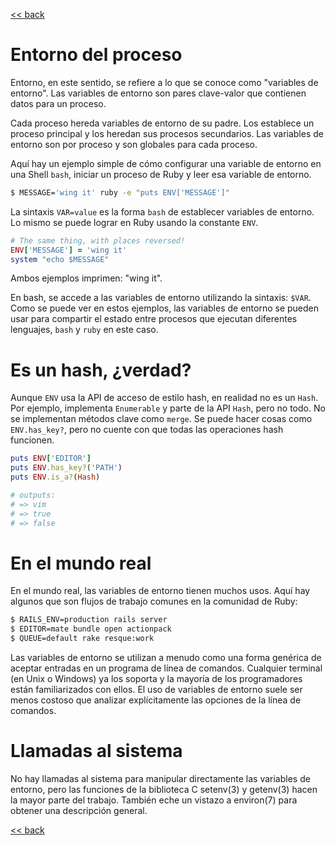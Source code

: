 [<< back](README.md)

# Entorno del proceso

Entorno, en este sentido, se refiere a lo que se conoce como "variables de entorno". Las variables de entorno son pares clave-valor que contienen datos para un proceso.

Cada proceso hereda variables de entorno de su padre. Los establece un proceso principal y los heredan sus procesos secundarios. Las variables de entorno son por proceso y son globales para cada proceso.

Aquí hay un ejemplo simple de cómo configurar una variable de entorno en una Shell `bash`, iniciar un proceso de Ruby y leer esa variable de entorno.

```bash
$ MESSAGE='wing it' ruby -e "puts ENV['MESSAGE']"
```

La sintaxis `VAR=value` es la forma `bash` de establecer variables de entorno. Lo mismo se puede lograr en Ruby usando la constante `ENV`.

```ruby
# The same thing, with places reversed!
ENV['MESSAGE'] = 'wing it'
system "echo $MESSAGE"
```

Ambos ejemplos imprimen: "wing it".

En bash, se accede a las variables de entorno utilizando la sintaxis: `$VAR`. Como se puede ver en estos ejemplos, las variables de entorno se pueden usar para compartir el estado entre procesos que ejecutan diferentes lenguajes, `bash` y `ruby` en este caso.

# Es un hash, ¿verdad?

Aunque `ENV` usa la API de acceso de estilo hash, en realidad no es un `Hash`. Por ejemplo, implementa `Enumerable` y parte de la API `Hash`, pero no todo. No se implementan métodos clave como `merge`. Se puede hacer cosas como `ENV.has_key?`, pero no cuente con que todas las operaciones hash funcionen.

```ruby
puts ENV['EDITOR']
puts ENV.has_key?('PATH')
puts ENV.is_a?(Hash)

# outputs:
# => vim
# => true
# => false
```

# En el mundo real

En el mundo real, las variables de entorno tienen muchos usos. Aquí hay algunos que son flujos de trabajo comunes en la comunidad de Ruby:

```bash
$ RAILS_ENV=production rails server
$ EDITOR=mate bundle open actionpack
$ QUEUE=default rake resque:work
```

Las variables de entorno se utilizan a menudo como una forma genérica de aceptar entradas en un programa de línea de comandos. Cualquier terminal (en Unix o Windows) ya los soporta y la mayoría de los programadores están familiarizados con ellos. El uso de variables de entorno suele ser menos costoso que analizar explícitamente las opciones de la línea de comandos.

# Llamadas al sistema

No hay llamadas al sistema para manipular directamente las variables de entorno, pero las funciones de la biblioteca C setenv(3) y getenv(3) hacen la mayor parte del trabajo. También eche un vistazo a environ(7) para obtener una descripción general.

[<< back](README.md)
